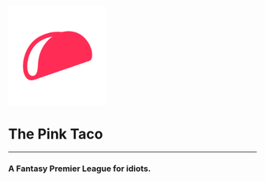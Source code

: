 <img width="200" src="https://github.com/clampork/thepinktaco-web/blob/gh-pages/images/logo_pink.svg" alt="The Pink Taco, est. 2012">

# The Pink Taco
---
### A Fantasy Premier League for idiots.